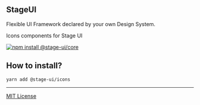 <div>
    <h2>
        <b>StageUI</b>
    </h2>
    <p>Flexible UI Framework declared by your own Design System.</p>
    <p>Icons components for Stage UI</p>
    <a href="https://stageui.project1.io">
        <img alt="npm install @stage-ui/core" src="https://img.shields.io/npm/v/@stage-ui/icons?style=for-the-badge&logo=visual-studio-code&label=Documentation&color=blue">
    </a>
</div>

## How to install?

```
yarn add @stage-ui/icons
```

***
[MIT License](https://github.com/pt-one/StageUI/blob/master/LICENSE)